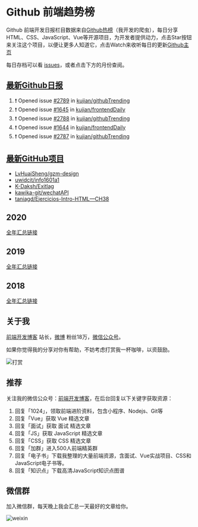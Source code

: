 # Github 前端趋势榜

Github 前端开发日报栏目数据来自[Github热榜](https://github.qdkfweb.cn/)（我开发的爬虫），每日分享HTML、CSS、JavaScript、Vue等开源项目，为开发者提供动力，点击Star按钮来关注这个项目，以便让更多人知道它，点击Watch来收听每日的更新[Github主页](https://github.com/kujian/githubTrending)

每日存档可以看 [issues](https://github.com/kujian/githubTrending/issues)，或者点击下方的月份查阅。

## [最新Github日报](https://github.com/kujian/githubTrending/issues)

<!--START_SECTION:activity-->
1. ❗ Opened issue [#2789](https://github.com/kujian/githubTrending/issues/2789) in [kujian/githubTrending](https://github.com/kujian/githubTrending)
2. ❗ Opened issue [#1645](https://github.com/kujian/frontendDaily/issues/1645) in [kujian/frontendDaily](https://github.com/kujian/frontendDaily)
3. ❗ Opened issue [#2788](https://github.com/kujian/githubTrending/issues/2788) in [kujian/githubTrending](https://github.com/kujian/githubTrending)
4. ❗ Opened issue [#1644](https://github.com/kujian/frontendDaily/issues/1644) in [kujian/frontendDaily](https://github.com/kujian/frontendDaily)
5. ❗ Opened issue [#2787](https://github.com/kujian/githubTrending/issues/2787) in [kujian/githubTrending](https://github.com/kujian/githubTrending)
<!--END_SECTION:activity-->


## [最新GitHub项目](https://github.qdkfweb.cn/)

<!-- BLOG-POST-LIST:START -->
- [LvHuaiSheng/gzm-design](https://github.qdkfweb.cn/lvhuaisheng-gzm-design/)
- [uwidcit/info1601a1](https://github.qdkfweb.cn/uwidcit-info1601a1/)
- [K-Daksh/Exitlag](https://github.qdkfweb.cn/k-daksh-exitlag/)
- [kawika-git/wechatAPI](https://github.qdkfweb.cn/kawika-git-wechatapi/)
- [taniagd/Ejercicios-Intro-HTML—CH38](https://github.qdkfweb.cn/taniagd-ejercicios-intro-html-ch38/)
<!-- BLOG-POST-LIST:END -->

## 2020
[全年汇总链接](https://github.com/kujian/githubTrending/tree/master/2020)
## 2019
[全年汇总链接](https://github.com/kujian/githubTrending/tree/master/2019)

## 2018
[全年汇总链接](https://github.com/kujian/githubTrending/tree/master/2018)

## 关于我

[前端开发博客](https://qdkfweb.cn/) 站长，[微博](https://weibo.com/kujian) 粉丝18万，[微信公众号](https://open.weixin.qq.com/qr/code?username=caibaojian_com)。


如果你觉得我的分享对你有帮助，不妨考虑打赏我一杯咖啡，以资鼓励。

![打赏](https://upload-images.jianshu.io/upload_images/570843-db4053c67a8c9ea9.png)

## 推荐

关注我的微信公众号：[前端开发博客](https://open.weixin.qq.com/qr/code?username=caibaojian_com)，在后台回复以下关键字获取资源：

1. 回复「1024」，领取前端进阶资料，包含小程序、Nodejs、Git等
2. 回复「Vue」获取 Vue 精选文章
3. 回复「面试」获取 面试 精选文章
4. 回复「JS」获取 JavaScript 精选文章
5. 回复「CSS」获取 CSS 精选文章
6. 回复「加群」进入500人前端精英群
7. 回复「电子书」下载我整理的大量前端资源，含面试、Vue实战项目、CSS和JavaScript电子书等。
8. 回复「知识点」下载高清JavaScript知识点图谱

## 微信群

加入微信群，每天晚上我会汇总一天最好的文章给你。

![weixin](https://user-images.githubusercontent.com/3055447/38468989-651132ac-3b80-11e8-8e6b-15122322a9d7.png)
